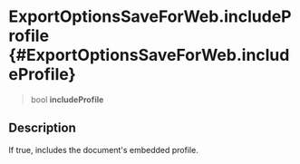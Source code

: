 ExportOptionsSaveForWeb.includeProfile {#ExportOptionsSaveForWeb.includeProfile}
======================================

> bool **includeProfile**

Description
-----------

If true, includes the document\'s embedded profile.
